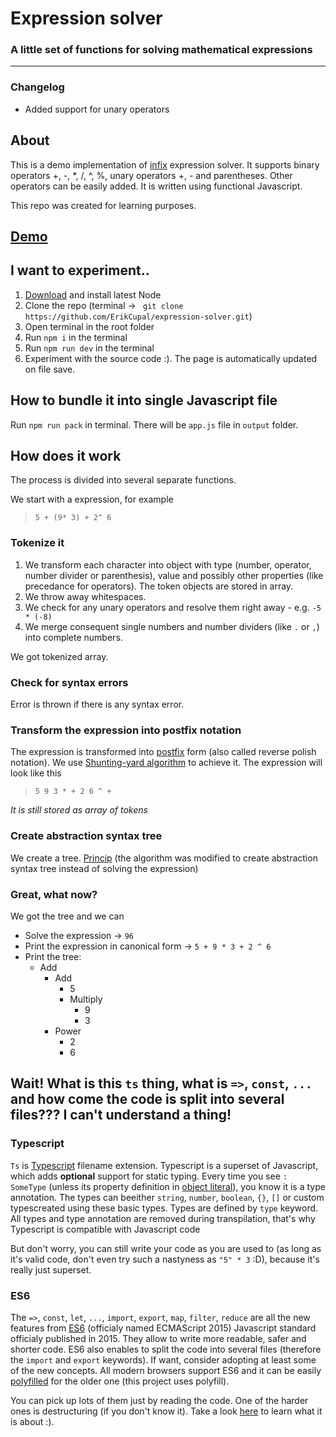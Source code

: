 # Expression solver

### A little set of functions for solving mathematical expressions
____________________________

### Changelog

* Added support for unary operators

## About

This is a demo implementation of [infix](https://en.wikipedia.org/wiki/Infix_notation) expression solver.
It supports binary operators +, -, *, /, ^, %, unary operators +, - and parentheses.
Other operators can be easily added.
It is written using functional Javascript.

This repo was created for learning purposes.

## [Demo](https://jsfiddle.net/lapuckire/77bcvzox/)

## I want to experiment..

1. [Download](https://nodejs.org/en/) and install latest Node
0. Clone the repo (terminal -> ` git clone https://github.com/ErikCupal/expression-solver.git`)
0. Open terminal in the root folder
0. Run `npm i` in the terminal
0. Run `npm run dev` in the terminal
0. Experiment with the source code :). The page is automatically updated on file save.

## How to bundle it into single Javascript file

Run `npm run pack` in terminal. There will be `app.js` file in `output` folder.

## How does it work

The process is divided into several separate functions.

We start with a expression, for example
> `5 + (9* 3) + 2^ 6`

### Tokenize it

1. We transform each character into object with type (number, operator, number divider or parenthesis), value and possibly other properties (like precedance for operators).
The token objects are stored in array.
0. We throw away whitespaces.
0. We check for any unary operators and resolve them right away - e.g. `-5 * (-8)`
0. We merge consequent single numbers and number dividers (like `.` or `,`) into complete numbers.

We got tokenized array.

### Check for syntax errors

Error is thrown if there is any syntax error.

### Transform the expression into postfix notation

The expression is transformed into [postfix](https://en.wikipedia.org/wiki/Reverse_Polish_notation) form (also called reverse polish notation).
We use [Shunting-yard algorithm](https://en.wikipedia.org/wiki/Shunting-yard_algorithm) to achieve it.
The expression will look like this
> `5 9 3 * + 2 6 ^ +`

*It is still stored as array of tokens*

### Create abstraction syntax tree

We create a tree. [Princip](http://learnyouahaskell.com/functionally-solving-problems#reverse-polish-notation-calculator)
(the algorithm was modified to create abstraction syntax tree instead of solving the expression)

### Great, what now?

We got the tree and we can
* Solve the expression -> `96`
* Print the expression in canonical form -> `5 + 9 * 3 + 2 ^ 6`
* Print the tree:
  * Add
    * Add
      * 5
      * Multiply
        * 9
        * 3
    * Power
      * 2
      * 6

## Wait! What is this `ts` thing, what is `=>`, `const`, `...` and how come the code is split into several files??? I can't understand a thing!

### Typescript

`Ts` is [Typescript](https://www.typescriptlang.org/) filename extension.
Typescript is a superset of Javascript, which adds **optional** support for static typing.
Every time you see `: SomeType` (unless its property definition in
[object literal](https://developer.mozilla.org/en-US/docs/Web/JavaScript/Guide/Grammar_and_types#Object_literals)),
you know it is a type annotation.
The types can beeither `string`, `number`, `boolean`, `{}`, `[]` or custom typescreated using these basic types.
Types are defined by `type` keyword.
All types and type annotation are removed during transpilation, that's why Typescript is compatible with Javascript code

But don't worry, you can still write your code as you are used to
(as long as it's valid code, don't even try such a nastyness as `"5" * 3` :D),
because it's really just superset.

### ES6

The `=>`, `const`, `let`, `...`, `import`, `export`, `map`, `filter`, `reduce` are all the new features from [ES6](https://github.com/lukehoban/es6features) (officialy named ECMAScript 2015) Javascript standard officialy published in 2015.
They allow to write more readable, safer and shorter code. ES6 also enables to split the code into several files (therefore the `import` and `export` keywords).
If want, consider adopting at least some of the new concepts. All modern browsers support ES6 and it can be easily [polyfilled](https://en.wikipedia.org/wiki/Polyfill) for the older one (this project uses polyfill).

You can pick up lots of them just by reading the code.
One of the harder ones is destructuring (if you don't know it).
Take a look [here](http://es6-features.org/#ArrayMatching) to learn what it is about :).

